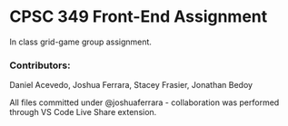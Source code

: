 # CPSC 349 Front-End Assignment
In class grid-game group assignment.

### Contributors:
Daniel Acevedo, Joshua Ferrara, Stacey Frasier, Jonathan Bedoy

All files committed under @joshuaferrara - collaboration was performed through VS Code Live Share extension.
